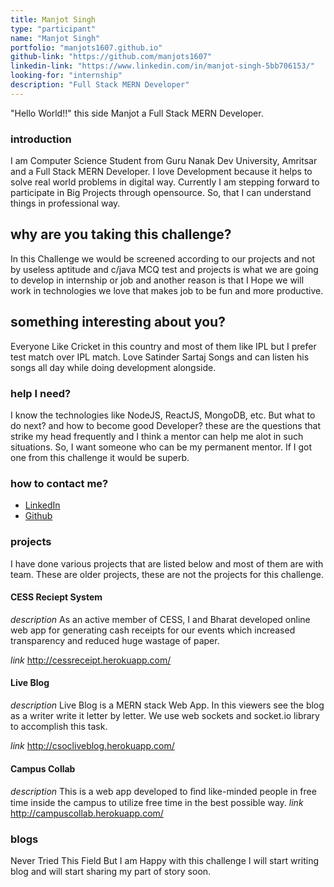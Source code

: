 ```yaml
---
title: Manjot Singh
type: "participant"
name: "Manjot Singh"
portfolio: "manjots1607.github.io"
github-link: "https://github.com/manjots1607"
linkedin-link: "https://www.linkedin.com/in/manjot-singh-5bb706153/"
looking-for: "internship"
description: "Full Stack MERN Developer"
---
```


"Hello World!!" this side Manjot a Full Stack MERN Developer.
### introduction

I am Computer Science Student from Guru Nanak Dev University, Amritsar and a Full Stack MERN Developer. I love Development because it helps to solve real world problems in digital way. Currently I am stepping forward to participate in Big Projects through opensource. So, that I can understand things in professional way.  
 

## why are you taking this challenge?

In this Challenge we would be screened according to our projects and not by useless aptitude and c/java MCQ test and projects is what we are going to develop in internship or job and another reason is that I Hope we will work in technologies we love that makes job to be fun and more productive.

## something interesting about you?

Everyone Like Cricket in this country and most of them like IPL but I prefer test match over IPL match.
Love Satinder Sartaj Songs and can listen his songs all day while doing development alongside.

### help I need?

I know the technologies like NodeJS, ReactJS, MongoDB, etc. But what to do next? and how to become good Developer? these are the questions that strike my head frequently and I think a mentor can help me alot in such situations. So, I want someone who can be my permanent mentor. If I got one from this challenge it would be superb. 

### how to contact me?

- [LinkedIn](https://www.linkedin.com/in/manjot-singh-5bb706153/)
- [Github](https://github.com/manjots1607)

### projects

I have done various projects that are listed below and most of them are with team. These are older projects, these are not the projects for this challenge.
#### CESS Reciept System

_description_ As an active member of CESS, I and Bharat developed online web app for generating cash receipts for our events which increased transparency and reduced huge wastage of paper. 

_link_ http://cessreceipt.herokuapp.com/

#### Live Blog 

_description_ Live Blog is a MERN stack Web App. In this viewers see the blog as a writer write it letter by letter. We use web sockets and socket.io library to accomplish this task. 

_link_ http://csocliveblog.herokuapp.com/

#### Campus Collab
_description_ This is a web app developed to ﬁnd like-minded people in free time inside the campus to utilize free time in the best possible way.
_link_ http://campuscollab.herokuapp.com/



### blogs

Never Tried This Field But I am Happy with this challenge I will start writing blog and will start sharing my part of story soon.

